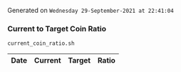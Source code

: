 Generated on `Wednesday 29-September-2021 at 22:41:04`

### Current to Target Coin Ratio
`current_coin_ratio.sh`

Date|Current|Target|Ratio
---|---|---|---
